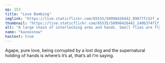 ```yaml
---
ep: 153
title: "Love Bombing"
imglink: "https://live.staticflickr.com/65535/50998426442_89077fc52f_o.jpg"
thumbnail: "https://live.staticflickr.com/65535/50998426442_240b374f1f_q.jpg"
alt: "A large chain of interlocking arms and hands. Small flies are flying around the arm-hand conglomeration."
name: "kazoosnow"
hastext: true
---
```

Agape, pure love, being corrupted by a lost dog and the supernatural holding of hands is where’s it’s at, that’s all I’m saying.